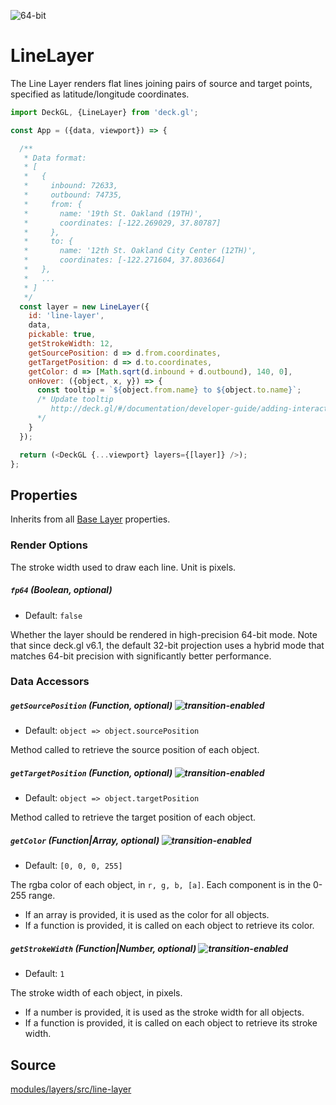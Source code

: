 <!-- INJECT:"LineLayerDemo" -->

<p class="badges">
  <img src="https://img.shields.io/badge/64--bit-support-blue.svg?style=flat-square" alt="64-bit" />
</p>

# LineLayer

The Line Layer renders flat lines joining pairs of source and target points,
specified as latitude/longitude coordinates.

```js
import DeckGL, {LineLayer} from 'deck.gl';

const App = ({data, viewport}) => {

  /**
   * Data format:
   * [
   *   {
   *     inbound: 72633,
   *     outbound: 74735,
   *     from: {
   *       name: '19th St. Oakland (19TH)',
   *       coordinates: [-122.269029, 37.80787]
   *     },
   *     to: {
   *       name: '12th St. Oakland City Center (12TH)',
   *       coordinates: [-122.271604, 37.803664]
   *   },
   *   ...
   * ]
   */
  const layer = new LineLayer({
    id: 'line-layer',
    data,
    pickable: true,
    getStrokeWidth: 12,
    getSourcePosition: d => d.from.coordinates,
    getTargetPosition: d => d.to.coordinates,
    getColor: d => [Math.sqrt(d.inbound + d.outbound), 140, 0],
    onHover: ({object, x, y}) => {
      const tooltip = `${object.from.name} to ${object.to.name}`;
      /* Update tooltip
         http://deck.gl/#/documentation/developer-guide/adding-interactivity?section=example-display-a-tooltip-for-hovered-object
      */
    }
  });

  return (<DeckGL {...viewport} layers={[layer]} />);
};
```

## Properties

Inherits from all [Base Layer](/docs/api-reference/layer.md) properties.

### Render Options

The stroke width used to draw each line. Unit is pixels.

##### `fp64` (Boolean, optional)

* Default: `false`

Whether the layer should be rendered in high-precision 64-bit mode. Note that since deck.gl v6.1, the default 32-bit projection uses a hybrid mode that matches 64-bit precision with significantly better performance.

### Data Accessors

##### `getSourcePosition` (Function, optional) ![transition-enabled](https://img.shields.io/badge/transition-enabled-green.svg?style=flat-square")

* Default: `object => object.sourcePosition`

Method called to retrieve the source position of each object.

##### `getTargetPosition` (Function, optional) ![transition-enabled](https://img.shields.io/badge/transition-enabled-green.svg?style=flat-square")

* Default: `object => object.targetPosition`

Method called to retrieve the target position of each object.

##### `getColor` (Function|Array, optional) ![transition-enabled](https://img.shields.io/badge/transition-enabled-green.svg?style=flat-square")

* Default: `[0, 0, 0, 255]`

The rgba color of each object, in `r, g, b, [a]`. Each component is in the 0-255 range.

* If an array is provided, it is used as the color for all objects.
* If a function is provided, it is called on each object to retrieve its color.

##### `getStrokeWidth` (Function|Number, optional) ![transition-enabled](https://img.shields.io/badge/transition-enabled-green.svg?style=flat-square")

* Default: `1`

The stroke width of each object, in pixels.

* If a number is provided, it is used as the stroke width for all objects.
* If a function is provided, it is called on each object to retrieve its stroke width.

## Source

[modules/layers/src/line-layer](https://github.com/uber/deck.gl/tree/master/modules/layers/src/line-layer)

